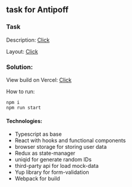 ## task for Antipoff

### Task
Description: [Click](https://docs.google.com/document/d/1Zv2tPpmfqaDfx9-E2Z3M8CVuAaWajOkEPQ_o2oz4ATQ/edit)

Layout: [Click](https://www.figma.com/file/Nw9TJYCeh8Tmi9cX3KxyqO/%D0%A2%D0%B5%D1%81%D1%82%D0%BE%D0%B2%D0%BE%D0%B5.-%D0%A4%D1%80%D0%BE%D0%BD%D1%82%D0%B5%D0%BD%D0%B4?node-id=0%3A1)

### Solution:

View build on Vercel: [Click](https://antipoff-test-eight.vercel.app/team)

How to run:

```
npm i
npm run start
```

#### Technologies:
-   Typescript as base
-   React with hooks and functional components
-   browser storage for storing user data
-   Redux as state-manager
-   uniqid for generate random IDs
-   third-party api for load mock-data
-   Yup library for form-validation 
-   Webpack for build